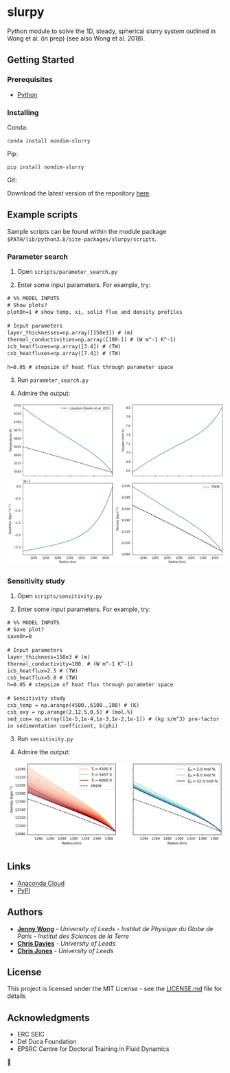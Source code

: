 # slurpy

Python module to solve the 1D, steady, spherical slurry system outlined in Wong et al.
(in prep) (see also Wong et al. 2018).

## Getting Started

### Prerequisites
- [Python](https://www.python.org/)

### Installing
Conda:
```
conda install nondim-slurry
```

Pip:
```
pip install nondim-slurry
```

Git:

Download the latest version of the repository [here](https://github.com/jnywong/nondim-slurry).

## Example scripts

Sample scripts can be found within the module package `$PATH/lib/python3.8/site-packages/slurpy/scripts`.

### Parameter search

1. Open `scripts/parameter_search.py`

2. Enter some input parameters. For example, try:

```
# %% MODEL INPUTS
# Show plots?
plotOn=1 # show temp, xi, solid flux and density profiles

# Input parameters
layer_thicknesses=np.array([150e3]) # (m)
thermal_conductivities=np.array([100.]) # (W m^-1 K^-1)
icb_heatfluxes=np.array([3.4]) # (TW)
csb_heatfluxes=np.array([7.4]) # (TW)

h=0.05 # stepsize of heat flux through parameter space
```

3. Run `parameter_search.py`

4. Admire the output:

![](https://raw.githubusercontent.com/jnywong/nondim-slurry/master/slurpy/docs/simple_output.png)

### Sensitivity study

1. Open `scripts/sensitivity.py`

2. Enter some input parameters. For example, try:

```
# %% MODEL INPUTS
# Save plot?
saveOn=0

# Input parameters
layer_thickness=150e3 # (m)
thermal_conductivity=100. # (W m^-1 K^-1)
icb_heatflux=2.5 # (TW)
csb_heatflux=5.0 # (TW)
h=0.05 # stepsize of heat flux through parameter space

# Sensitivity study
csb_temp = np.arange(4500.,6100.,100) # (K)
csb_oxy = np.arange(2,12.5,0.5) # (mol.%)
sed_con= np.array([1e-5,1e-4,1e-3,1e-2,1e-1]) # (kg s/m^3) pre-factor in sedimentation coefficient, b(phi)
```

3. Run `sensitivity.py`

4. Admire the output:

![hello!](https://raw.githubusercontent.com/jnywong/nondim-slurry/master/slurpy/docs/sensitivity_example.png)

## Links

* [Anaconda Cloud](https://anaconda.org/jnywong/nondim-slurry)
* [PyPI](https://test.pypi.org/project/slurpy/)

## Authors

* [**Jenny Wong**](https://jnywong.github.io/) - *University of Leeds - Institut de Physique du Globe de Paris - Institut des Sciences de la Terre*
* [**Chris Davies**](https://environment.leeds.ac.uk/see/staff/1225/dr-chris-davies) - *University of Leeds*
* [**Chris Jones**](https://eps.leeds.ac.uk/maths/staff/4042/professor-christopher-jones-) - *University of Leeds*

## License

This project is licensed under the MIT License - see the [LICENSE.md](LICENSE.md) file for details

## Acknowledgments

* ERC SEIC
* Del Duca Foundation
* EPSRC Centre for Doctoral Training in Fluid Dynamics

:tada:
